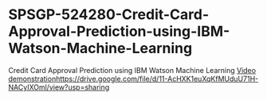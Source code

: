 # SPSGP-524280-Credit-Card-Approval-Prediction-using-IBM-Watson-Machine-Learning
Credit Card Approval Prediction using IBM Watson Machine Learning
[Video demonstration](https://drive.google.com/file/d/11-AcHXK1euXqKfMUduU71H-NACyIXOml/view?usp=sharing)https://drive.google.com/file/d/11-AcHXK1euXqKfMUduU71H-NACyIXOml/view?usp=sharing
